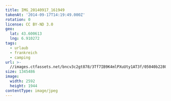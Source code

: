 ```yaml
---
title: IMG_20140917_161949
takenAt: '2014-09-17T14:19:49.000Z'
rotation: 0
license: CC BY-ND 3.0
geo:
  lat: 43.600613
  lng: 6.910272
tags:
  - urlaub
  - frankreich
  - camping
url: >-
  //images.ctfassets.net/bncv3c2gt878/3Tf7IB9K4mlPXuUty1AT3f/05040b2280b6b52e886a7fc81401637e/img_20140917_161949_28278691526_o
size: 1345486
image:
  width: 2592
  height: 1944
contentType: image/jpeg
---
```


